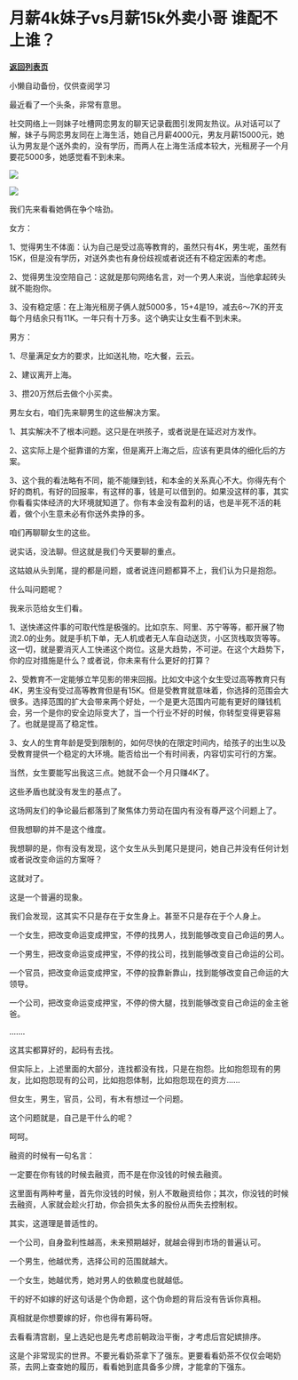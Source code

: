 # 月薪4k妹子vs月薪15k外卖小哥 谁配不上谁？

[**返回列表页**](/gzh/记忆承载)

小懒自动备份，仅供查阅学习

最近看了一个头条，非常有意思。

  

社交网络上一则妹子吐槽网恋男友的聊天记录截图引发网友热议。从对话可以了解，妹子与网恋男友同在上海生活，她自己月薪4000元，男友月薪15000元，她认为男友是个送外卖的，没有学历，而两人在上海生活成本较大，光租房子一个月要花5000多，她感觉看不到未来。

![](https://mmbiz.qpic.cn/mmbiz_png/VToK8ByghCjicYb93CcWJmEKTj5GHDuWgW80ot8IVuCnp06zkWhlpqortWK12YZ3Rz5IJkRyU2gzQxAWrdvB7Zg/640?wx_fmt=png)

![](https://mmbiz.qpic.cn/mmbiz_png/VToK8ByghCjicYb93CcWJmEKTj5GHDuWgAVP1iadvhOiaY4ML51icPZ1SsnT0PGXzchXiaeXibBs4licC3X0THJe6iatQQ/640?wx_fmt=png)

我们先来看看她俩在争个啥劲。

  

女方：

1、觉得男生不体面：认为自己是受过高等教育的，虽然只有4K，男生呢，虽然有15K，但是没有学历，对送外卖也有身份歧视或者说还有不稳定因素的考虑。

2、觉得男生没空陪自己：这就是那句网络名言，对一个男人来说，当他拿起砖头就不能抱你。

3、没有稳定感：在上海光租房子俩人就5000多，15+4是19，减去6～7K的开支每个月结余只有11K。一年只有十万多。这个确实让女生看不到未来。

  

男方：

1、尽量满足女方的要求，比如送礼物，吃大餐，云云。

2、建议离开上海。

3、攒20万然后去做个小买卖。

  

男左女右，咱们先来聊男生的这些解决方案。  

  

1、其实解决不了根本问题。这只是在哄孩子，或者说是在延迟对方发作。

2、这实际上是个挺靠谱的方案，但是离开上海之后，应该有更具体的细化后的方案。

3、这个我的看法略有不同，能不能赚到钱，和本金的关系真心不大。你得先有个好的商机，有好的回报率，有这样的事，钱是可以借到的。如果没这样的事，其实你看看实体经济的大环境就知道了。你有本金没有盈利的话，也是半死不活的耗着，做个小生意未必有你送外卖挣的多。

  

咱们再聊聊女生的这些。

  

说实话，没法聊。但这就是我们今天要聊的重点。

  

这姑娘从头到尾，提的都是问题，或者说连问题都算不上，我们认为只是抱怨。

  

什么叫问题呢？

  

我来示范给女生们看。

  

1、送快递这件事的可取代性是极强的。比如京东、阿里、苏宁等等，都开展了物流2.0的业务。就是手机下单，无人机或者无人车自动送货，小区货栈取货等等。这一切，就是要消灭人工快递这个岗位。这是大趋势，不可逆。在这个大趋势下，你的应对措施是什么？或者说，你未来有什么更好的打算？

  

2、受教育不一定能够立竿见影的带来回报。比如文中这个女生受过高等教育只有4K，男生没有受过高等教育但是有15K。但是受教育就意味着，你选择的范围会大很多。选择范围的扩大会带来两个好处，一个是更大范围内可能有更好的赚钱机会，另一个是你的安全边际变大了，当一个行业不好的时候，你转型变得更容易了。也就是提高了稳定性。

  

3、女人的生育年龄是受到限制的，如何尽快的在限定时间内，给孩子的出生以及受教育提供一个稳定的大环境。能否给出一个有时间表，内容切实可行的方案。

  

当然，女生要能写出我这三点。她就不会一个月只赚4K了。

这些矛盾也就没有发生的基点了。

  

这场网友们的争论最后都落到了聚焦体力劳动在国内有没有尊严这个问题上了。  

  

但我想聊的并不是这个维度。

  

我想聊的是，你有没有发现，这个女生从头到尾只是提问，她自己并没有任何计划或者说改变命运的方案呀？

  

这就对了。

  

这是一个普遍的现象。

  

我们会发现，这其实不只是存在于女生身上。甚至不只是存在于个人身上。

  

一个女生，把改变命运变成押宝，不停的找男人，找到能够改变自己命运的男人。

一个男生，把改变命运变成押宝，不停的找公司，找到能够改变自己命运的公司。

一个官员，把改变命运变成押宝，不停的投靠新靠山，找到能够改变自己命运的大领导。

一个公司，把改变命运变成押宝，不停的傍大腿，找到能够改变自己命运的金主爸爸。

.......

  

这其实都算好的，起码有去找。

但实际上，上述里面的大部分，连找都没有找，只是在抱怨。比如抱怨现有的男友，比如抱怨现有的公司，比如抱怨体制，比如抱怨现在的资方......

  

但女生，男生，官员，公司，有木有想过一个问题。  

这个问题就是，自己是干什么的呢？

  

呵呵。

  

融资的时候有一句名言：

  

一定要在你有钱的时候去融资，而不是在你没钱的时候去融资。

  

这里面有两种考量，首先你没钱的时候，别人不敢融资给你；其次，你没钱的时候去融资，人家就会趁火打劫，你会损失太多的股份从而失去控制权。

  

其实，这道理是普适性的。

  

一个公司，自身盈利性越高，未来预期越好，就越会得到市场的普遍认可。

一个男生，他越优秀，选择公司的范围就越大。

一个女生，她越优秀，她对男人的依赖度也就越低。

  

干的好不如嫁的好这句话是个伪命题，这个伪命题的背后没有告诉你真相。

  

真相就是你想要嫁的好，你也得有筹码呀。

  

去看看清宫剧，皇上选妃也是先考虑前朝政治平衡，才考虑后宫妃嫔排序。

  

这是个非常现实的世界。不要光看奶茶拿下了强东。更要看看奶茶不仅仅会喝奶茶，去网上查查她的履历，看看她到底具备多少牌，才能拿的下强东。

